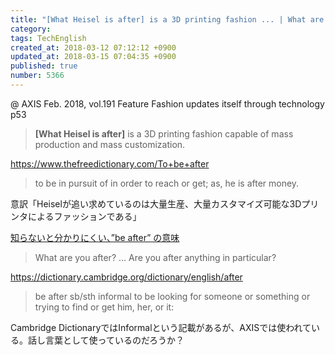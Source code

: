 ```yaml
---
title: "[What Heisel is after] is a 3D printing fashion ... | What are you after? ."
category: 
tags: TechEnglish
created_at: 2018-03-12 07:12:12 +0900
updated_at: 2018-03-15 07:04:35 +0900
published: true
number: 5366
---
```


@ AXIS Feb. 2018, vol.191
Feature Fashion updates itself through technology
p53

> **[What Heisel is after]** is a 3D printing fashion capable of mass production and mass customization.

https://www.thefreedictionary.com/To+be+after
> to be in pursuit of in order to reach or get; as, he is after money.

意訳「Heiselが追い求めているのは大量生産、大量カスタマイズ可能な3Dプリンタによるファッションである」

[知らないと分かりにくい、”be after” の意味](https://kiwi-english.net/1787)
> What are you after?
...
> Are you after anything in particular?

https://dictionary.cambridge.org/dictionary/english/after
> be after sb/sth informal
> to be looking for someone or something or trying to find or get him, her, or it:

Cambridge DictionaryではInformalという記載があるが、AXISでは使われている。話し言葉として使っているのだろうか？



